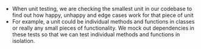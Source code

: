 - When unit testing, we are checking the smallest unit in our codebase to find out how happy, unhappy and edge cases work for that piece of unit
- For example, a unit could be individual methods and functions in classes or really any small pieces of functionality. We mock out dependencies in these tests so that we can test individual methods and functions in isolation.

